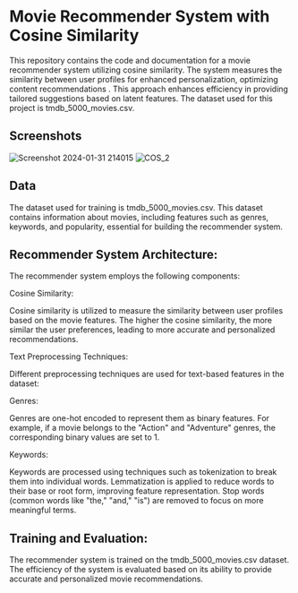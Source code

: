 
# Movie Recommender System with Cosine Similarity

This repository contains the code and documentation for a movie recommender system utilizing cosine similarity. The system measures the similarity between user profiles for enhanced personalization, optimizing content recommendations . This approach enhances efficiency in providing tailored suggestions based on latent features. The dataset used for this project is tmdb_5000_movies.csv.


## Screenshots

![Screenshot 2024-01-31 214015](https://github.com/vibhudixit123/RECOMMENDER_SYSTEM/assets/104568465/874689a7-48a3-4a92-b923-33b51301e842)
![COS_2](https://github.com/vibhudixit123/RECOMMENDER_SYSTEM/assets/104568465/778445ec-399d-471c-8572-e44556cb1141)



## Data
The dataset used for training is tmdb_5000_movies.csv. This dataset contains information about movies, including features such as genres, keywords, and popularity, essential for building the recommender system.
## Recommender System Architecture:
The recommender system employs the following components:

Cosine Similarity:

Cosine similarity is utilized to measure the similarity between user profiles based on the movie features.
The higher the cosine similarity, the more similar the user preferences, leading to more accurate and personalized recommendations.

Text Preprocessing Techniques:

Different preprocessing techniques are used for text-based features in the dataset:

Genres:

Genres are one-hot encoded to represent them as binary features.
For example, if a movie belongs to the "Action" and "Adventure" genres, the corresponding binary values are set to 1.

Keywords:

Keywords are processed using techniques such as tokenization to break them into individual words.
Lemmatization is applied to reduce words to their base or root form, improving feature representation.
Stop words (common words like "the," "and," "is") are removed to focus on more meaningful terms.
## Training and Evaluation:
The recommender system is trained on the tmdb_5000_movies.csv dataset. The efficiency of the system is evaluated based on its ability to provide accurate and personalized movie recommendations.
